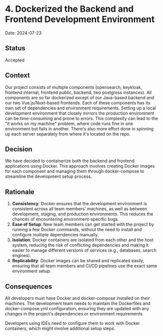 # 4. Dockerized the Backend and Frontend Development Environment

Date: 2024-07-23

## Status

Accepted

## Context

Our project consists of multiple components (opensearch, keykloak, frontend internal, frontend public, backend, two postgress instances). All components are so far dockerized except of our Java-based backend and our two Vue.js/Nuxt-based frontends. Each of these components has its own set of dependencies and environment requirements. Setting up a local development environment that closely mirrors the production environment can be time-consuming and prone to errors. This complexity can lead to the "it works on my machine" problem, where code runs fine in one environment but fails in another. There's also more effort done in spinning up each server separately from where it's located on the repo.

## Decision

We have decided to containerize both the backend and frontend applications using Docker. This approach involves creating Docker images for each component and managing them through docker-compose to streamline the development setup process.

## Rationale
1. **Consistency**: Docker ensures that the development environment is consistent across all team members' machines, as well as between development, staging, and production environments. This reduces the chances of encountering environment-specific bugs.
2. **Ease of Setup**: New team members can get started with the project by running a few Docker commands, without the need to install and configure multiple dependencies manually.
3. **Isolation**: Docker containers are isolated from each other and the host system, reducing the risk of conflicting dependencies and making it easier to manage different versions of services (e.g., databases, search engines).
4. **Replicability**: Docker images can be shared and replicated easily, ensuring that all team members and CI/CD pipelines use the exact same environment setup.

## Consequences

All developers must have Docker and docker-compose installed on their machines.
The development team needs to maintain the Dockerfiles and docker-compose.yml configuration, ensuring they are updated with any changes in the project's dependencies or environment requirements.

Developers using IDEs need to configure them to work with Docker containers, which might involve additional setup steps.
